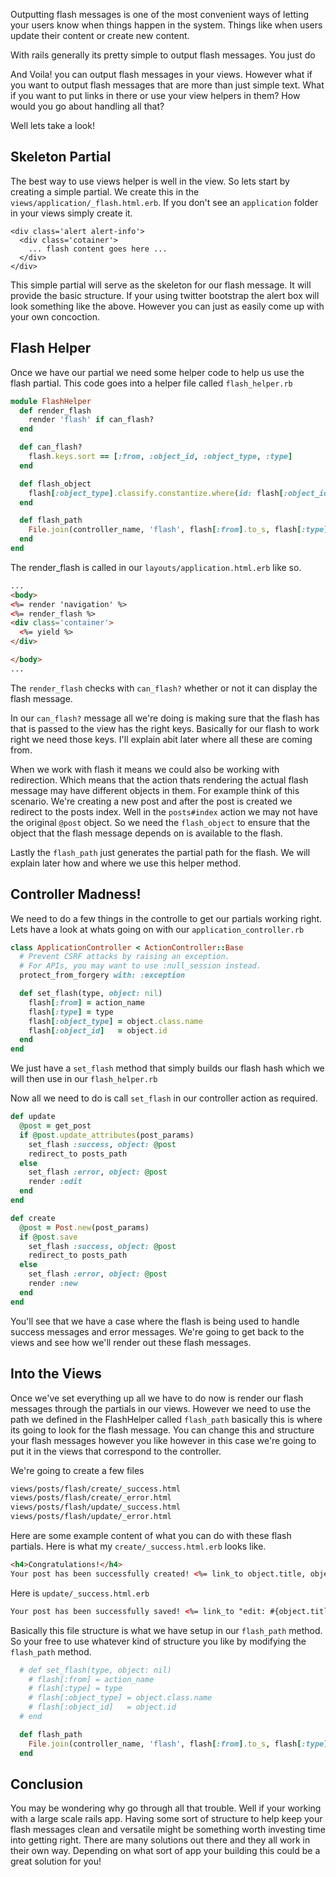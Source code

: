 Outputting flash messages is one of the most convenient ways of letting your users know when things happen in the system. Things like when users update their content or create new content.

With rails generally its pretty simple to output flash messages. You just do 

And Voila! you can output flash messages in your views. However what if you want to output flash messages that are more than just simple text. What if you want to put links in there or use your view helpers in them? How would you go about handling all that? 

Well lets take a look!

## Skeleton Partial

The best way to use views helper is well in the view. So lets start by creating a simple partial. We create this in the `views/application/_flash.html.erb`. If you don't see an `application` folder in your views simply create it.

```erb
<div class='alert alert-info'>
  <div class='cotainer'>
    ... flash content goes here ...
  </div>
</div>
```

This simple partial will serve as the skeleton for our flash message. It will provide the basic structure. If your using twitter bootstrap the alert box will look something like the above. However you can just as easily come up with your own concoction.


## Flash Helper

Once we have our partial we need some helper code to help us use the flash partial. This code goes into a helper file called `flash_helper.rb`

```ruby
module FlashHelper
  def render_flash
    render 'flash' if can_flash?
  end

  def can_flash?
    flash.keys.sort == [:from, :object_id, :object_type, :type]
  end

  def flash_object
    flash[:object_type].classify.constantize.where(id: flash[:object_id]).first
  end

  def flash_path
    File.join(controller_name, 'flash', flash[:from].to_s, flash[:type].to_s)
  end
end
```

The render_flash is called in our `layouts/application.html.erb` like so.

```html
...
<body>
<%= render 'navigation' %>
<%= render_flash %>
<div class='container'>
  <%= yield %>
</div>

</body>
...
```

The `render_flash` checks with `can_flash?` whether or not it can display the flash message. 

In our `can_flash?` message all we're doing is making sure that the flash has that is passed to the view has the right keys. Basically for our flash to work right we need those keys. I'll explain abit later where all these are coming from.

When we work with flash it means we could also be working with redirection. Which means that the action thats rendering the actual flash message may have different objects in them. For example think of this scenario. We're creating a new post and after the post is created we redirect to the posts index. Well in the `posts#index` action we may not have the original `@post` object. So we need the `flash_object` to ensure that the object that the flash message depends on is available to the flash.

Lastly the `flash_path` just generates the partial path for the flash. We will explain later how and where we use this helper method.

## Controller Madness!

We need to do a few things in the controlle to get our partials working right. Lets have a look at whats going on with our `application_controller.rb`

```ruby
class ApplicationController < ActionController::Base
  # Prevent CSRF attacks by raising an exception.
  # For APIs, you may want to use :null_session instead.
  protect_from_forgery with: :exception

  def set_flash(type, object: nil)
    flash[:from] = action_name
    flash[:type] = type
    flash[:object_type] = object.class.name
    flash[:object_id]   = object.id
  end
end
```

We just have a `set_flash` method that simply builds our flash hash which we will then use in our `flash_helper.rb`

Now all we need to do is call `set_flash` in our controller action as required.

```ruby
def update
  @post = get_post
  if @post.update_attributes(post_params)
    set_flash :success, object: @post
    redirect_to posts_path
  else
    set_flash :error, object: @post
    render :edit
  end
end

def create
  @post = Post.new(post_params)
  if @post.save
    set_flash :success, object: @post
    redirect_to posts_path
  else
    set_flash :error, object: @post
    render :new
  end
end
```

You'll see that we have a case where the flash is being used to handle success messages and error messages. We're going to get back to the views and see how we'll render out these flash messages.

## Into the Views

Once we've set everything up all we have to do now is render our flash messages through the partials in our views. However we need to use the path we defined in the FlashHelper called `flash_path` basically this is where its going to look for the flash message. You can change this and structure your flash messages however you like however in this case we're going to put it in the views that correspond to the controller.

We're going to create a few files 

```bash
views/posts/flash/create/_success.html
views/posts/flash/create/_error.html
views/posts/flash/update/_success.html
views/posts/flash/update/_error.html
```

Here are some example content of what you can do with these flash partials. Here is what my `create/_success.html.erb` looks like.

```html
<h4>Congratulations!</h4>
Your post has been successfully created! <%= link_to object.title, object %>
```

Here is `update/_success.html.erb`

```html
Your post has been successfully saved! <%= link_to "edit: #{object.title}", edit_post_path(object) %>
```


Basically this file structure is what we have setup in our `flash_path` method. So your free to use whatever kind of structure you like by modifying the `flash_path` method.

```ruby
  # def set_flash(type, object: nil)
    # flash[:from] = action_name
    # flash[:type] = type
    # flash[:object_type] = object.class.name
    # flash[:object_id]   = object.id
  # end

  def flash_path
    File.join(controller_name, 'flash', flash[:from].to_s, flash[:type].to_s)
  end
```

## Conclusion

You may be wondering why go through all that trouble. Well if your working with a large scale rails app. Having some sort of structure to help keep your flash messages clean and versatile might be something worth investing time into getting right. There are many solutions out there and they all work in their own way. Depending on what sort of app your building this could be a great solution for you!